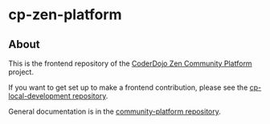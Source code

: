 # cp-zen-platform

## About

This is the frontend repository of the [CoderDojo Zen Community Platform](https://github.com/CoderDojo/community-platform) project.

If you want to get set up to make a frontend contribution, please see the [cp-local-development repository](https://github.com/CoderDojo/cp-local-development).

General documentation is in the [community-platform repository](https://github.com/CoderDojo/community-platform).
